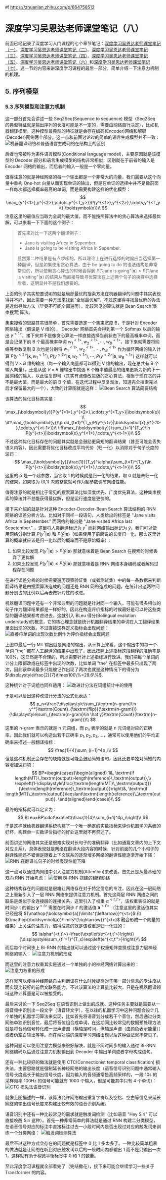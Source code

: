 #! https://zhuanlan.zhihu.com/p/664758512
# 深度学习吴恩达老师课堂笔记（八）

前面已经记录了深度学习入门课程的七个章节笔记：[深度学习吴恩达老师课堂笔记（一）](https://zhuanlan.zhihu.com/p/663532574)、[深度学习吴恩达老师课堂笔记（二）](https://zhuanlan.zhihu.com/p/663689302)、[深度学习吴恩达老师课堂笔记（三）](https://zhuanlan.zhihu.com/p/663867959)、[深度学习吴恩达老师课堂笔记（四）](https://zhuanlan.zhihu.com/p/663943549)、[深度学习吴恩达老师课堂笔记（五）](https://zhuanlan.zhihu.com/p/664178942)、[深度学习吴恩达老师课堂笔记（六）](https://zhuanlan.zhihu.com/p/664337449)和[深度学习吴恩达老师课堂笔记（七）](https://zhuanlan.zhihu.com/p/664603536)。这一节的内容来讲深度学习课程的最后一部分，简单介绍一下注意力机制的机理。

## 5. 序列模型

### 5.3 序列模型和注意力机制

这一部分首先会讲述一些 Seq2Seq(Sequence to sequence) 模型（Seq2Seq 的典型特征就是输出序列的长度可能是不一定的，需要由网络自行决定），比如机器翻译模型，这种模型最典型的特征就是会存在编码(Encoder)网络和解码(Decoder)网络两个部分，这一点和前面讨论过的简单的语言生成模型并不一致：
![机器翻译网络和普通语言生成网络在结构上的区别](https://pic4.zhimg.com/80/v2-b7f5c1815074452fe294c3940d9c641d.png)
<!-- ![机器翻译网络和普通语言生成网络在结构上的区别](../Pic/image-34.png) -->
后者也常被称为条件语言模型(Conditional language model)，主要原因就是该模型的 Decoder 部分和语言生成模型的结构非常相似，区别就在于前者的输入是 Encoder 网络的输出，而后者的输入一般是一个零向量。


值得注意的就是神经网络的每一个输出都是一个非常大的向量，我们需要从这个向量中重构 One-hot 向量从而实现单词的输出，但是在单词的选择中并不是像前面一样每次都选择概率最高的单词，而是需要构建这样的优化模型：
$$
\max_{y^{<1>},y^{<2>},\cdots,y^{<T_y>}}P(y^{<1>},y^{<2>},\cdots,y^{<T_y>}|\boldsymbol{x})\\
$$
注意这里的最值应当取为全局的最大值，而不能按照算法中的贪心算法来选择最优解，可以来看一下下面的这个例子：

> 首先来对比一下这两个翻译例子：
>
> - Jane is visiting Africa in Sepember.
> - Jane is going to be visiting Africa in Sepember.
>
> 显然第二种结果是有点啰嗦的，所以理论上在进行选择的时候应当选择第一种翻译，但是如果使用贪心算法，由于 be going to do 的语法结构是非常常见的，所以使用贪心算法的时候会得到 $P(\textrm{"Jane is going"}|\boldsymbol{x})>P(\textrm{"Jane is visiting"}|\boldsymbol{x})$ 的结果从而直接导致寻优算法在上述两个句子的抉择中选择后者，这明显并不是我们想要的。

上面的例子其实想要说明的就是局部最优的搜索方法在机器翻译的问题中其实表现得并不好，因此需要一种方法来找到“全局最优解”，不过这里得寻找最优解的办法是近似寻优方法（毕竟不可能全部遍历）。比较常见的算法就是 Bean Search(集束搜索)算法。


集束搜索的思路其实很简单，首先需要选定一个集束宽度 B，于是针对 Encoder 网络输出（假设是 V 维的）， Decoder 网络首先会得到第一个 Softmax 以后的输出 $y^{<1>}$，接下来并不是像贪心算法一样直接选择当前状态下的最高概率单词，而是会记录下前 B 个最高概率单词 $w_1^{<1>},w_2^{<1>},\cdots,w_B^{<1>}$，接下来就需要将网络等参数复制 B 次也是分别将 $w_1^{<1>},w_2^{<1>},\cdots,w_B^{<1>}$ 作为循环网络的输入计算 $P(y^{<2>}|\boldsymbol{x},w_1^{<1>}),P(y^{<2>}|\boldsymbol{x},w_2^{<1>}),\cdots,P(y^{<2>}|\boldsymbol{x},w_B^{<1>})$ 这样就可以得到 $V\times B$ 维的输出（每一个输入向量都可以得到 V 维的输出，现在总共有 B 个输入向量）。还是从这 $V\times B$ 维输出中挑选 B 个概率值最高的结果更新为新的下一层网络的输入，以此往复即可（其实有点像改进版的贪心算法，相当于现在贪的并不是最大值，而是最大的前 B 个值，在迭代过程中反复淘汰，知道完全搜索完以后才保留最大的一个），大致的计算图就是这样：
![Bean Search 算法简要结构](https://pic4.zhimg.com/80/v2-afcbd6f247c35775fc589be33ffa83ef.png)
<!-- ![Bean Search 算法简要结构](../Pic/image-35.png) -->
该算法的优化目标其实是：
$$
\max_{\boldsymbol{y}}P(y^{<1>},y^{<2>},\cdots,y^{<T_y>}|\boldsymbol{x})\\ \iff\max_{\boldsymbol{y}}\prod_{t=1}^{T_y}P(y^{<t>}|\boldsymbol{x},y^{<1>},\cdots,y^{<t-1>})\\ \iff\max_{\boldsymbol{y}}\sum_{t=1}^{T_y}\ln P(y^{<t>}|\boldsymbol{x},y^{<1>},\cdots,y^{<t-1>})\\
$$
不过这种优化目标存在的问题其实就是会鼓励更简短的翻译结果（甚至可能会丢失语义内容），因此需要将优化目标改成平均代价（归一化）以消除对于句子长度的惩罚：
$$
\max_{\boldsymbol{y}}\frac{1}{{T_y}^\alpha}\sum_{t=1}^{T_y}\ln P(y^{<t>}|\boldsymbol{x},y^{<1>},\cdots,y^{<t-1>})\\
$$
这里的 $\alpha$ 是一个超参数，当它取 1 的时候就是归一化的结果，取 0 就是未归一化的结果，如果取为 (0,1) 内的整数就可作为超参数调节网络性能。


值得注意的就是相比于常见的搜索算法比如深度优先、广度优先算法，这种集束搜索的算法并不总能获得最优解，但是运行速度是更快的。


接下来介绍的就是针对这种 Encoder-Decoder-Bean Search 算法结构的 RNN 网络的误差分析方法。比如对于同样一段语句，人类给出的标签是 "Jane visits Africa in Sepetember." 而网络的输出是 "Jane visited Africa last Sepetember." ，这里将人类翻译标记为 $y^*$ 而将网络输出标记为 $\hat y$，我们可以使用网络分别计算 $P(y^*|\boldsymbol{x})$ 和 $P(\hat y|\boldsymbol{x})$（如果使用了前面说的长度归一化，那么这里计算的概率就应该是归一化以后的概率而不是原始概率）:

1. 如果比较发现 $P(y^*|\boldsymbol{x})>P(\hat y|\boldsymbol{x})$ 那就意味着是 Bean Search 在搜索的时候丢弃了更优解
2. 如果比较发现 $P(y^*|\boldsymbol{x})\leqslant P(\hat y|\boldsymbol{x})$ 那就意味着是 RNN 网络本身编码或者解码过程存在问题

在进行误差分析的时候需要遍历观察验证集（或者测试集）中的每一条数据来判断翻译结果是由搜索算法造成的问题还是 RNN 网络造成的问题，在统计出这两种问题分别占的比例以后再去做针对性的改进。


机器翻译问题中还有一个非常典型的问题就是针对同一个输入，可能有很多相似的句子作为翻译结果都是一样好的，因此在构造评价指标的时候最好是可以将这些类型的翻译结果都考虑进去。这就引入 BLeu 得分(Bolingual evalution understudy)的概念，它的核心理念就是统计机器翻译结果的单词在人工翻译结果里面出现的次数。不过直接这样定义指标会出现问题：
![直接将单词的出现次数比例作为评价指标会出现问题](https://pic4.zhimg.com/80/v2-9d5aca04dc1f4b9cf8f32a0ad69f9d5d.png)
<!-- ![直接将单词的出现次数比例作为评价指标会出现问题](../Pic/image-36.png) -->
上图中最后一行 MT 输出就是网络的输出，从计算上来看，这个输出中的每一个单词 "the" 都在人工翻译的结果中出现了，因此按照上述指标这段翻译的准确率是 100%，这显然是不合理的，所以需要针对上述指标进行改进。我们把每个单词的计分上限都改成在标签中出现的次数，比如单词 "the" 在标签中最多只出现了两次，因此该单词最多只能被记作出现了两次也就是这种情况下的得分为 $\displaystyle\frac{2}{7}\times100\%=28.6\%$.


这种统计对于词组也同样适用：
![改进计分法在词组统计中的使用](https://pic4.zhimg.com/80/v2-ee030436d1bdb16d850f9603e8f8a1d8.png)
<!-- ![改进计分法在词组统计中的使用](../Pic/image-37.png) -->
于是可以给出这种改进计分法的公式化表达：
$$
p_n=\frac{\displaystyle\sum_{\textrm{n-gram}\in y^*}\textrm{Count}_{\textrm{flip}}(\textrm{n-gram})}{\displaystyle\sum_{\textrm{n-gram}\in \hat y}\textrm{Count}(\textrm{n-gram})}\\
$$
这里的 $\textrm{n-gram}$ 表示的就是 n 元词组，而 $p_n$ 表示的就是 n 元词组对应的正确率。因此我们就可以构造出若干正确率 $p_1,p_2,p_3,\dots$，通常可以使用他们的平均正确率来描述一般翻译指标：
$$
\frac{1}{4}\sum_{i=1}^4p_i\\
$$
但是这种机制还会存在的缺陷就是可能会鼓励简短语句，因此还要单独对简短的内容增加惩罚项：
$$
BP=\begin{cases}\begin{aligned}     1&,         \textrm{if length(MT}\_\textrm{output)>length(reference}\_\textrm{output)},\\     \exp\left(1-\displaystyle\frac{\textrm{length(MT}\_\textrm{output)}}{\textrm{length(reference}\_\textrm{output)}}\right)&,         \textrm{if length(MT}\_\textrm{output)}\leqslant\textrm{length(reference}\_\textrm{output)}. \end{aligned}\end{cases}\\
$$
<!-- $$
BP=\begin{cases}\begin{aligned}
    1&,
        \textrm{if length(MT\_output)>length(reference\_output)},\\
    \exp\left(1-\displaystyle\frac{\textrm{length(MT\_output)}}{\textrm{length(reference\_output)}}\right)&,
        \textrm{if length(MT\_output)}\leqslant\textrm{length(reference\_output)}.
\end{aligned}\end{cases}
$$ -->
最终的指标就可以定义为：
$$
BLeu=BP\cdot\exp\left(\frac{1}{4}\sum_{i=1}^4p_i\right)\\
$$
于是这样就给机器翻译系统构建了一个唯一确定的实数指标来评价机器学习系统的好坏，构建单一实数评价指标的好处这里就不再赘述了。


前面讲述的网络其实还是很难实现对长句子的准确翻译（比如通篇文章内的上下文对应关系），具体表现就是网络在翻译大段内容的时候，针对前面的几个小句子的翻译性能还不错但是随着上下文联系的逐渐增多网络的翻译性能逐渐开始下降：
![RNN 在翻译长句子的时候表现性能下降](https://pic4.zhimg.com/80/v2-bcb365370c73fb3d87c86d2c00c136ad.png)
<!-- ![RNN 在翻译长句子的时候表现性能下降](../Pic/image-38.png) -->
这一点可以通过向网络中引入注意力机制(Attention)来改善。首先还是从最基础的双向 RNN 开始考虑：
![使用 Bi-RNN 搭建的翻译网络](https://pic4.zhimg.com/80/v2-67b1f9826e1bd4c84188b4f23064abd5.png)
<!-- ![使用 Bi-RNN 搭建的翻译网络](../Pic/image-39.png) -->
这种结构存在的问题就是很难让网络存在对于特定信息的专注，因此在这一层网络之上重新引入了一层 RNN 网络来提供注意力机制。首先这两层 RNN 网络之间的联系是类似于全连接层的连接关系，这里引入了权重 $\alpha^{<t,t'>}$，该权重表征的就是时间步 t 的输出 $\boldsymbol{y}^{<t>}$ 需要在时间步 $t'$ 的激活值 $\boldsymbol{a}^{<t'>}$ （注意这里的激活值其实已经是将 ${\mathop{\boldsymbol{a}}\limits^{\leftarrow}}^{<t>}$ 和 ${\mathop{\boldsymbol{a}}\limits^{\rightarrow}}^{<t>}$ 融合形成一个向量的结果）上关注的注意力，值得注意的就是该权重是归一化过的：
$$
\alpha^{<t,t'>}=\frac{\exp\left(e^{<t,t'>}\right)}{\displaystyle\sum_{t''=1}^{T_x}\exp\left(e^{<t,t''>}\right)}\\
$$
而后每个时间步上 Bi-RNN 的输出就可以通过这个权重矩阵变换成注意力层神经网络的输入：
![注意力机制的形成](https://pic4.zhimg.com/80/v2-c843a7873517da82c1cfae64f7b7fc02.png)
<!-- ![注意力机制的形成](../Pic/image-40.png) -->
而这里的注意力权重其实是通过一个单独的小的神经网络计算出来的：
![注意力权重的形成](https://pic4.zhimg.com/80/v2-dc570003c1854f74fef647fdf21f307e.png)
<!-- ![注意力权重的形成](../Pic/image-41.png) -->
这样就可以使得神经网络自主判断该在什么时候提高对于哪一部分信息的专注度从而实现比较好的前后文联系能力。不过该算法的计算量比较大，只是在机器翻译领域这种计算量是可以被接受的。


最后来讨论一下 Seq2Seq 在语音识别上做出的成就。这种任务主要就是需要从一段音频中识别出一段文字（语音转文字），在以往的机器学习中这种问题会设计几个单独的机器学习算法来实现，比如首先将语音划分成若干个音位，然后通过分类网络单独识别音位，最后将音位组合成单词，在这期间比较常见的数据预处理方法就是将音频信号转化成一张声谱图（横轴是时间，纵轴是声谱（由颜色表示能量））或者伪空白输出等等。而在端对端的深度学习网络出现以后这种做法就不常见了。


这种问题可以使用注意力模型来很好解决，就是不同时间步的输入通过 Bi-RNN 网络编码以后通过注意力机制输出到 Decoder 中输出单词或者字母构成语句。


还有一种比较好的做法就是使用 CTC(Connectionist temporal classification) 损失法，主要思路就是强制延长神经网络的输出长度（语音信号识别问题中通常输入信号长度远长于输出信号长度，因为输入的音频通常是高频采样的，一段 10s 的采样频率 100Hz 的信号可能就有 1000 个输入，但是可能其中只有 4 个单词）：
![CTC 损失法语音识别](https://pic4.zhimg.com/80/v2-dc8fc771399b1e1e598cfced17b4d0de.png)
<!-- ![CTC 损失法语音识别](../Pic/image-42.png) -->
就像上图描述的一样，该算法允许网络输出重复字符以及空格、空白等信息来延长网络的输出信号长度来构建比较有效的语音识别系统。


语音识别中还有一种比较常见的需求就是触发词检测（比如语音 "Hey Siri" 可以直接唤醒 Siri 这种）。首先一种非常简单的算法就是通过 RNN 构建二分类模型，在语音信号对应的标注中直接标注过去一小段时间内是否出现过对应的触发词来训练一个分类网络：
![触发词检测算法](https://pic4.zhimg.com/80/v2-a8871affb4ee038b594e866e0f8e363e.png)
<!-- ![触发词检测算法](../Pic/image-43.png) -->
最后不过这种方式会存在的问题就是标签中 0 比 1 多太多了。一种比较简单粗暴的做法就是让网络在听到对应触发词以后的一段时间内都输出 1 而不是只输出一次 1，这样就有助于稍微平衡标签中 0 和 1 的数量。

至此深度学习课程就全部看完了（完结撒花），接下来可能会继续学习一些关于 Transformer 的内容。
